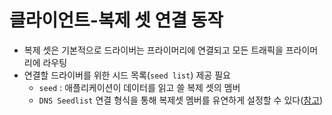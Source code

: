 # 클라이언트-복제 셋 연결 동작
- 복제 셋은 기본적으로 드라이버는 프라이머리에 연결되고 모든 트래픽을 프라이머리에 라우팅
- 연결할 드라이버를 위한 시드 목록(`seed list`) 제공 필요
  - `seed` : 애플리케이션이 데이터를 읽고 쓸 복제 셋의 멤버
  - `DNS Seedlist` 연결 형식을 통해 복제셋 멤버를 유연하게 설정할 수 있다([참고](https://docs.mongodb.com/manual/reference/connection-string/#connections-dns-seedlist))
  